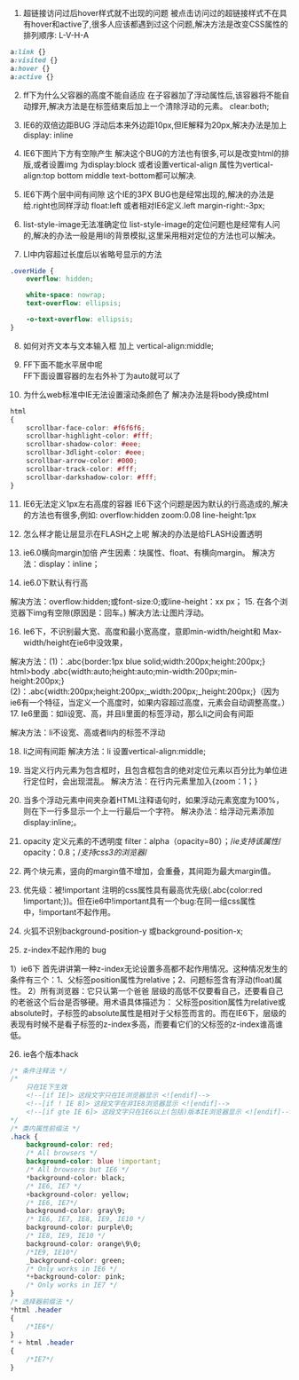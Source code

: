 1. 超链接访问过后hover样式就不出现的问题 
被点击访问过的超链接样式不在具有hover和active了,很多人应该都遇到过这个问题,解决方法是改变CSS属性的排列顺序: L-V-H-A 
```css
a:link {}  
a:visited {}  
a:hover {}  
a:active {}  
```
 
2. ff下为什么父容器的高度不能自适应 
在子容器加了浮动属性后,该容器将不能自动撑开,解决方法是在标签结束后加上一个清除浮动的元素。 clear:both; 
 
3. IE6的双倍边距BUG
浮动后本来外边距10px,但IE解释为20px,解决办法是加上 display: inline 
 
4. IE6下图片下方有空隙产生 
解决这个BUG的方法也有很多,可以是改变html的排版,或者设置img 为display:block
或者设置vertical-align 属性为vertical-align:top bottom middle text-bottom都可以解决.

5. IE6下两个层中间有间隙 
这个IE的3PX BUG也是经常出现的,解决的办法是给.right也同样浮动 float:left 或者相对IE6定义.left margin-right:-3px;

6. list-style-image无法准确定位
list-style-image的定位问题也是经常有人问的,解决的办法一般是用li的背景模拟,这里采用相对定位的方法也可以解决。

7. LI中内容超过长度后以省略号显示的方法 
```css
.overHide {
    overflow: hidden;

    white-space: nowrap;
    text-overflow: ellipsis;

    -o-text-overflow: ellipsis;
}   
```

8. 如何对齐文本与文本输入框 
加上 vertical-align:middle; 


9. FF下面不能水平居中呢  
FF下面设置容器的左右外补丁为auto就可以了

10. 为什么web标准中IE无法设置滚动条颜色了
解决办法是将body换成html 
```css
html
{
    scrollbar-face-color: #f6f6f6;
    scrollbar-highlight-color: #fff;
    scrollbar-shadow-color: #eee;
    scrollbar-3dlight-color: #eee;
    scrollbar-arrow-color: #000;
    scrollbar-track-color: #fff;
    scrollbar-darkshadow-color: #fff;
}

```
11. IE6无法定义1px左右高度的容器 
IE6下这个问题是因为默认的行高造成的,解决的方法也有很多,例如: overflow:hidden zoom:0.08 line-height:1px 

12. 怎么样才能让层显示在FLASH之上呢
解决的办法是给FLASH设置透明 
 

13. ie6.0横向margin加倍
产生因素：块属性、float、有横向margin。
解决方法：display：inline；

14. ie6.0下默认有行高

解决方法：overflow:hidden;或font-size:0;或line-height：xx px；
15. 在各个浏览器下img有空隙(原因是：回车。)
解决方法:让图片浮动。

16. Ie6下，不识别最大宽、高度和最小宽高度，意即min-width/height和 Max-width/height在ie6中没效果，

解决方法：(1)：.abc{border:1px blue solid;width:200px;height:200px;}
                          html>body .abc{width:auto;height:auto;min-width:200px;min-height:200px;}
        (2)：.abc{width:200px;height:200px;_width:200px;_height:200px;}（因为ie6有一个特征，当定义一个高度时，如果内容超过高度，元素会自动调整高度。）
17. Ie6里面：如li设宽、高，并且li里面的标签浮动，那么li之间会有间距

解决方法：li不设宽、高或者li内的标签不浮动

18.  li之间有间距
解决方法：li 设置vertical-align:middle;

19. 当定义行内元素为包含框时，且包含框包含的绝对定位元素以百分比为单位进行定位时，会出现混乱。
解决方法：在行内元素里加入{zoom：1；}

20. 当多个浮动元素中间夹杂着HTML注释语句时，如果浮动元素宽度为100%，则在下一行多显示一个上一行最后一个字符。
解决办法：给浮动元素添加display:inline;。
    
21. opacity 定义元素的不透明度
filter：alpha（opacity=80）；/*ie支持该属性*/
opacity：0.8；/*支持css3的浏览器*/

22. 两个块元素，竖向的margin值不增加，会重叠，其间距为最大margin值。

23. 优先级：被!important 注明的css属性具有最高优先级(.abc{color:red !important;})。但在ie6中!important具有一个bug:在同一组css属性中，!important不起作用。

24. 火狐不识别background-position-y 或background-position-x;

25. z-index不起作用的 bug

1）ie6下 首先讲讲第一种z-index无论设置多高都不起作用情况。这种情况发生的条件有三个：1、父标签position属性为relative；2、问题标签含有浮动(float)属性。
2）所有浏览器：它只认第一个爸爸
层级的高低不仅要看自己，还要看自己的老爸这个后台是否够硬。用术语具体描述为：
父标签position属性为relative或absolute时，子标签的absolute属性是相对于父标签而言的。而在IE6下，层级的表现有时候不是看子标签的z-index多高，而要看它们的父标签的z-index谁高谁低。

26. ie各个版本hack
```css
/* 条件注释法 */
/*
    只在IE下生效
	<!--[if IE]> 这段文字只在IE浏览器显示 <![endif]-->
    <!--[if ! IE 8]> 这段文字在非IE8浏览器显示 <![endif]-->
    <!--[if gte IE 6]> 这段文字只在IE6以上(包括)版本IE浏览器显示 <![endif]-->
*/
/* 类内属性前缀法 */
.hack {
    background-color: red;
    /* All browsers */
    background-color: blue !important;
    /* All browsers but IE6 */
    *background-color: black;
    /* IE6, IE7 */
    +background-color: yellow;
    /* IE6, IE7*/
    background-color: gray\9;
    /* IE6, IE7, IE8, IE9, IE10 */
    background-color: purple\0;
    /* IE8, IE9, IE10 */
    background-color: orange\9\0;
    /*IE9, IE10*/
    _background-color: green;
    /* Only works in IE6 */
    *+background-color: pink;
    /* Only works in IE7 */
}
/* 选择器前缀法 */
*html .header
{
    /*IE6*/
}
* + html .header
{
    /*IE7*/
}

```

 

